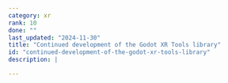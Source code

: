 ```yaml
---
category: xr
rank: 10
done: ""
last_updated: "2024-11-30"
title: "Continued development of the Godot XR Tools library"
id: "continued-development-of-the-godot-xr-tools-library"
description: |

---
```

